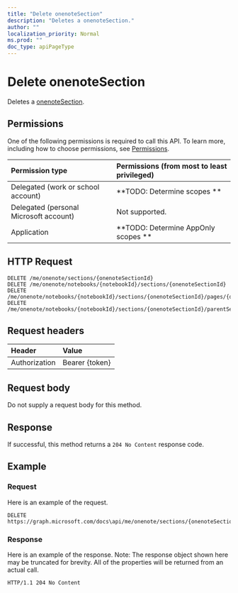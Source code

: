 ```yaml
---
title: "Delete onenoteSection"
description: "Deletes a onenoteSection."
author: ""
localization_priority: Normal
ms.prod: ""
doc_type: apiPageType
---
```


# Delete onenoteSection

Deletes a [onenoteSection](../resources/onenotesection.md).

## Permissions
One of the following permissions is required to call this API. To learn more, including how to choose permissions, see [Permissions](/concepts/permissions-reference.md).

|Permission type|Permissions (from most to least privileged)|
|:---|:---|
|Delegated (work or school account)|**TODO: Determine scopes **|
|Delegated (personal Microsoft account)|Not supported.|
|Application|**TODO: Determine AppOnly scopes **|

## HTTP Request
<!-- {
  "blockType": "ignored"
}
-->
``` http
DELETE /me/onenote/sections/{onenoteSectionId}
DELETE /me/onenote/notebooks/{notebookId}/sections/{onenoteSectionId}
DELETE /me/onenote/notebooks/{notebookId}/sections/{onenoteSectionId}/pages/{onenotePageId}/parentSection
DELETE /me/onenote/notebooks/{notebookId}/sections/{onenoteSectionId}/parentSectionGroup/sections/{onenoteSectionId}
```

## Request headers
|Header|Value|
|:---|:---|
|Authorization|Bearer {token}|

## Request body
Do not supply a request body for this method.

## Response
If successful, this method returns a `204 No Content` response code.

## Example

### Request
Here is an example of the request.
<!-- {
  "blockType": "request",
  "name": "delete_onenotesection"
}
-->
``` http
DELETE https://graph.microsoft.com/docs\api/me/onenote/sections/{onenoteSectionId}
```

### Response
Here is an example of the response. Note: The response object shown here may be truncated for brevity. All of the properties will be returned from an actual call.
<!-- {
  "blockType": "response",
  "truncated": true
}
-->
``` http
HTTP/1.1 204 No Content
```

